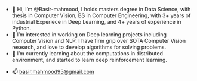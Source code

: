 - 👋 Hi, I’m @Basir-mahmood,
     I holds masters degree in Data Science, with thesis in Computer Vision, BS in Computer Engineering, with 3+ years of industrial Experiece in Deep Learning,
     and 4+ years of experience in Python.
- 👀 I’m interested in working on Deep learning projects including Computer Vision and NLP. I have firm grip over SOTA Computer Vision research, and love to develop algorithms for solving problems.
- 🌱 I’m currently learning about the computations in distributed environment, and started to learn deep reinforcement learning.
<!---
- 💞️ I’m looking to collaborate on ...
--->
- 📫 basir.mahmood95@gmail.com
<!---
Basir-mahmood/Basir-mahmood is a ✨ special ✨ repository because its `README.md` (this file) appears on your GitHub profile.
You can click the Preview link to take a look at your changes.
--->
